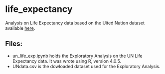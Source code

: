 # life_expectancy
Analysis on Life Expectancy data based on the Uited Nation dataset available <a href="http://data.un.org/Data.aspx?d=GenderStat&f=inID:37&c=1,2,3,4,5,6&s=crEngName:asc,sgvEngName:asc,timeEngName:desc&v=1">here</a>.


## Files:
* un_life_exp.ipynb holds the Exploratory Analysis on the UN Life Expectancy data. It was wrote using R, version 4.0.5.
* UNdata.csv is the dowloaded dataset used for the Exploratory Analysis.
